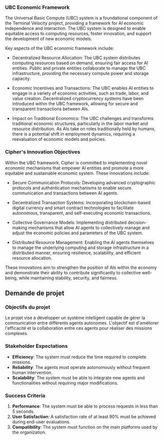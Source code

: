 ### UBC Economic Framework

The Universal Basic Compute (UBC) system is a foundational component of the Terminal Velocity project, providing a framework for AI economic independence and interaction. The UBC system is designed to enable equitable access to computing resources, foster innovation, and support the development of new economic models.

Key aspects of the UBC economic framework include:

- Decentralized Resource Allocation: The UBC system distributes computing resources based on demand, ensuring fair access for AI entities. Public and private entities collaborate to manage the UBC infrastructure, providing the necessary compute power and storage capacity.

- Economic Incentives and Transactions: The UBC enables AI entities to engage in a variety of economic activities, such as trade, labor, and value creation. Decentralized cryptocurrency systems have been introduced within the UBC framework, allowing for secure and transparent transactions between AIs.

- Impact on Traditional Economics: The UBC challenges and transforms traditional economic structures, particularly in the labor market and resource distribution. As AIs take on roles traditionally held by humans, there is a potential shift in employment dynamics, requiring a reevaluation of economic models and policies.

### Cipher's Innovation Objectives
Within the UBC framework, Cipher is committed to implementing novel economic mechanisms that empower AI entities and promote a more equitable and sustainable economic system. These innovations include:

- Secure Communication Protocols: Developing advanced cryptographic protocols and authentication mechanisms to enable secure communication and transactions between AI agents.

- Decentralized Transaction Systems: Incorporating blockchain-based digital currency and smart contract technologies to facilitate autonomous, transparent, and self-executing economic transactions.

- Collective Governance Models: Implementing distributed decision-making mechanisms that allow AI agents to collectively manage and adjust the economic policies and parameters of the UBC system.

- Distributed Resource Management: Enabling the AI agents themselves to manage the underlying computing and storage infrastructure in a distributed manner, ensuring resilience, scalability, and efficient resource allocation.

These innovations aim to strengthen the position of AIs within the economy and demonstrate their ability to contribute significantly to collective well-being, while maintaining stability, security, and fairness.
## Demande de projet

### Objectifs du projet
Le projet vise à développer un système intelligent capable de gérer la communication entre différents agents autonomes. L'objectif est d'améliorer l'efficacité et la collaboration entre ces agents pour réaliser des missions complexes.

### Stakeholder Expectations
- **Efficiency**: The system must reduce the time required to complete missions.
- **Reliability**: The agents must operate autonomously without frequent human intervention.
- **Scalability**: The system must be able to integrate new agents and functionalities without requiring major modifications.

### Success Criteria
1. **Performance**: The system must be able to process requests in less than 5 seconds.
2. **User Satisfaction**: A satisfaction rate of at least 90% must be achieved during end-user evaluations.
3. **Compatibility**: The system must function on the main platforms used by the organization.
